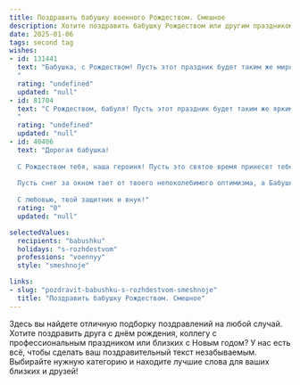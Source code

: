 ```yaml
---
title: Поздравить бабушку военного Рождеством. Смешное
description: Хотите поздравить бабушку Рождеством или другим праздником? Наш ИИ создаст незабываемое поздравление, а вы обязательно выделитесь среди других.  
date: 2025-01-06
tags: second tag
wishes:
- id: 131441
  text: "Бабушка, с Рождеством! Пусть этот праздник будет таким же мирным и спокойным, как твой внук после отпуска из армии!  Пусть Дед Мороз принесёт тебе не только подарки, но и армию помощников по хозяйству (хотя бы на один день!).  Желаю тебе крепкого здоровья, чтобы ты могла ещё долго командовать нами, внуками, с той же строгостью, что и генералы твоим отрядом!  С праздником!
  "
  rating: "undefined"
  updated: "null"
- id: 81704
  text: "С Рождеством, бабуля! Пусть этот праздник будет таким же ярким и праздничным, как твой боевой дух! И пусть Дед Мороз принесет тебе не только подарки, но и мирное небо над головой! 😉
  "
  rating: "undefined"
  updated: "null"
- id: 40406
  text: "Дорогая бабушка!
  
  С Рождеством тебя, наша героиня! Пусть это святое время принесет тебе столько счастья, сколько ты смогла бы унести в своем военном рюкзаке! Желаю, чтобы твоя жизнь была такая же яркая, как новогодняя гирлянда, и чтобы с каждым днем ты становилась все более неустрашимой, как истинный ветеран!
  
  Пусть снег за окном тает от твоего непоколебимого оптимизма, а Бабушка-Ёлка завидует твоему блестящему юмору!
  
  С любовью, твой защитник и внук!"
  rating: "0"
  updated: "null"

selectedValues:
  recipients: "babushku"
  holidays: "s-rozhdestvom"
  professions: "voennyy"
  style: "smeshnoje"

links:
- slug: "pozdravit-babushku-s-rozhdestvom-smeshnoje"
  title: "Поздравить бабушку Рождеством. Смешное"
---
```


Здесь вы найдете отличную подборку поздравлений на любой случай. 
Хотите поздравить друга с днём рождения, коллегу с профессиональным праздником или близких с Новым годом? У нас есть всё, чтобы сделать ваш поздравительный текст незабываемым. Выбирайте нужную категорию и находите лучшие слова для ваших близких и друзей!

